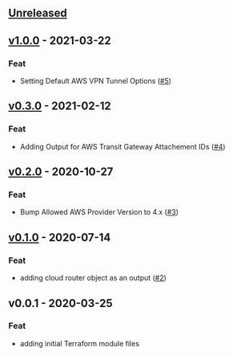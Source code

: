 <a name="unreleased"></a>
## [Unreleased]


<a name="v1.0.0"></a>
## [v1.0.0] - 2021-03-22
### Feat
- Setting Default AWS VPN Tunnel Options ([#5](https://github.com/spotify/terraform-google-aws-hybrid-cloud-vpn/issues/5))


<a name="v0.3.0"></a>
## [v0.3.0] - 2021-02-12
### Feat
- Adding Output for AWS Transit Gateway Attachement IDs ([#4](https://github.com/spotify/terraform-google-aws-hybrid-cloud-vpn/issues/4))


<a name="v0.2.0"></a>
## [v0.2.0] - 2020-10-27
### Feat
- Bump Allowed AWS Provider Version to 4.x ([#3](https://github.com/spotify/terraform-google-aws-hybrid-cloud-vpn/issues/3))


<a name="v0.1.0"></a>
## [v0.1.0] - 2020-07-14
### Feat
- adding cloud router object as an output ([#2](https://github.com/spotify/terraform-google-aws-hybrid-cloud-vpn/issues/2))


<a name="v0.0.1"></a>
## v0.0.1 - 2020-03-25
### Feat
- adding initial Terraform module files


[Unreleased]: https://github.com/spotify/terraform-google-aws-hybrid-cloud-vpn/compare/v1.0.0...HEAD
[v1.0.0]: https://github.com/spotify/terraform-google-aws-hybrid-cloud-vpn/compare/v0.3.0...v1.0.0
[v0.3.0]: https://github.com/spotify/terraform-google-aws-hybrid-cloud-vpn/compare/v0.2.0...v0.3.0
[v0.2.0]: https://github.com/spotify/terraform-google-aws-hybrid-cloud-vpn/compare/v0.1.0...v0.2.0
[v0.1.0]: https://github.com/spotify/terraform-google-aws-hybrid-cloud-vpn/compare/v0.0.1...v0.1.0
